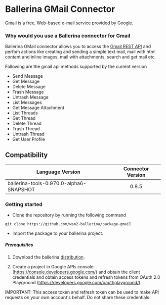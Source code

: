 # Ballerina GMail Connector

[Gmail](https://www.google.com/gmail/) is a free, Web-based e-mail service provided by Google.
### Why would you use a Ballerina connector for Gmail

Ballerina GMail connector allows you to access the [Gmail REST API](https://developers.google.com/gmail/api/v1/reference/) and perfom actions like creating and sending a simple text mail, mail
with html content and inline images, mail with attachments, search and get mail etc.

Following are the gmail api methods supported by the current version

* Send Message
* Get Message
* Delete Message
* Trash Message
* Untrash Message
* List Messages
* Get Message Attachment
* List Threads
* Get Thread
* Delete Thread
* Trash Thread
* Untrash Thread
* Get User Profile

## Compatibility
| Language Version                             | Connector Version          |
| -------------------------------------------- |:--------------------------:|
| ballerina-tools-0.970.0-alpha6-SNAPSHOT      | 0.8.5                      | 


### Getting started

* Clone the repository by running the following command
```
git clone https://github.com/wso2-ballerina/package-gmail
```
* Import the package to your ballerina project.

##### Prerequisites
1. Download the ballerina [distribution](https://ballerinalang.org/downloads/).

2. Create a project in Google APIs console (https://console.developers.google.com/) and obtain the client credentials and obtain access tokens and refresh tokens from OAuth 2.0 Playground (https://developers.google.com/oauthplayground/).

IMPORTANT: This access token and refresh token can be used to make API requests on your own account's behalf. Do not share these credentials.